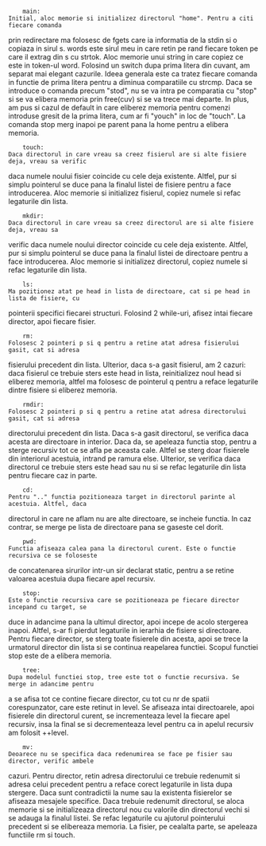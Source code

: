 

		main:
	Initial, aloc memorie si initializez directorul "home". Pentru a citi fiecare comanda
prin redirectare ma folosesc de fgets care ia informatia de la stdin si o copiaza in sirul s.
words este sirul meu in care retin pe rand fiecare token pe care il extrag din s cu strtok.
Aloc memorie unui string in care copiez ce este in token-ul word.
	Folosind un switch dupa prima litera din cuvant, am separat mai elegant cazurile. Ideea 
generala este ca tratez fiecare comanda in functie de prima litera pentru a diminua comparatiile 
cu strcmp. Daca se introduce o comanda precum "stod", nu se va intra pe comparatia cu "stop" si 
se va elibera memoria prin free(cuv) si se va trece mai departe. In plus, am pus si cazul de 
default in care eliberez memoria pentru comenzi introduse gresit de la prima litera, cum ar fi
"youch" in loc de "touch". La comanda stop merg inapoi pe parent pana la home pentru a elibera
memoria. 

		touch:
	Daca directorul in care vreau sa creez fisierul are si alte fisiere deja, vreau sa verific
daca numele noului fisier coincide cu cele deja existente. Altfel, pur si simplu pointerul se duce 
pana la finalul listei de fisiere pentru a face introducerea. Aloc memorie si initializez fisierul,
copiez numele si refac legaturile din lista.

		mkdir:
	Daca directorul in care vreau sa creez directorul are si alte fisiere deja, vreau sa 
verific daca numele noului director coincide cu cele deja existente. Altfel, pur si simplu 
pointerul se duce pana la finalul listei de directoare pentru a face introducerea. Aloc memorie si
initializez directorul, copiez numele si refac legaturile din lista.

		ls:	
	Ma pozitionez atat pe head in lista de directoare, cat si pe head in lista de fisiere, cu
pointerii specifici fiecarei structuri. Folosind 2 while-uri, afisez intai fiecare director, apoi
fiecare fisier.

		rm:
	Folosesc 2 pointeri p si q pentru a retine atat adresa fisierului gasit, cat si adresa
fisierului precedent din lista. Ulterior, daca s-a gasit fisierul, am 2 cazuri: daca fisierul ce
trebuie sters este head in lista, reinitializez noul head si eliberez memoria, altfel ma folosesc
de pointerul q pentru a reface legaturile dintre fisiere si eliberez memoria.

		rmdir:
	Folosesc 2 pointeri p si q pentru a retine atat adresa directorului gasit, cat si adresa
directorului precedent din lista. Daca s-a gasit directorul, se verifica daca acesta are directoare
in interior. Daca da, se apeleaza functia stop, pentru a sterge recursiv tot ce se afla pe aceasta
cale. Altfel se sterg doar fisierele din interiorul acestuia, intrand pe ramura else. Ulterior, 
se verifica daca directorul ce trebuie sters este head sau nu si se refac legaturile din lista 
pentru fiecare caz in parte.

		cd:
	Pentru ".." functia pozitioneaza target in directorul parinte al acestuia. Altfel, daca
directorul in care ne aflam nu are alte directoare, se incheie functia. In caz contrar, se merge
pe lista de directoare pana se gaseste cel dorit.

		pwd:
	Functia afiseaza calea pana la directorul curent. Este o functie recursiva ce se foloseste
de concatenarea sirurilor intr-un sir declarat static, pentru a se retine valoarea acestuia dupa 
fiecare apel recursiv.

		stop:
	Este o functie recursiva care se pozitioneaza pe fiecare director incepand cu target, se
duce in adancime pana la ultimul director, apoi incepe de acolo stergerea inapoi. Altfel, s-ar fi
pierdut legaturile in ierarhia de fisiere si directoare. Pentru fiecare director, se sterg toate
fisierele din acesta, apoi se trece la urmatorul director din lista si se continua reapelarea
functiei. Scopul functiei stop este de a elibera memoria.

		tree:
	Dupa modelul functiei stop, tree este tot o functie recursiva. Se merge in adancime pentru
a se afisa tot ce contine fiecare director, cu tot cu nr de spatii corespunzator, care este retinut
in level. Se afiseaza intai directoarele, apoi fisierele din directorul curent, se incrementeaza
level la fiecare apel recursiv, insa la final se si decrementeaza level pentru ca in apelul recursiv
am folosit ++level.

		mv:
	Deoarece nu se specifica daca redenumirea se face pe fisier sau director, verific ambele
cazuri. Pentru director, retin adresa directorului ce trebuie redenumit si adresa celui precedent
pentru a reface corect legaturile in lista dupa stergere. Daca sunt contradictii la nume sau la 
existenta fisierelor se afiseaza mesajele specifice. Daca trebuie redenumit directorul, se aloca
memorie si se initializeaza directorul nou cu valorile din directorul vechi si se adauga la 
finalul listei. Se refac legaturile cu ajutorul pointerului precedent si se elibereaza memoria.
La fisier, pe cealalta parte, se apeleaza functiile rm si touch.
